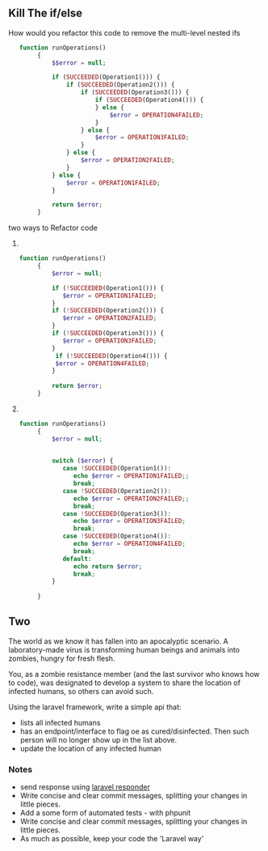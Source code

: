 ## Kill The if/else
How would you refactor this code to remove the multi-level nested ifs

```php
   function runOperations()
        {
            $$error = null;

            if (SUCCEEDED(Operation1())) {
                if (SUCCEEDED(Operation2())) {
                    if (SUCCEEDED(Operation3())) {
                        if (SUCCEEDED(Operation4())) {
                        } else {
                            $error = OPERATION4FAILED;
                        }
                    } else {
                        $error = OPERATION3FAILED;
                    }
                } else {
                    $error = OPERATION2FAILED;
                }
            } else {
                $error = OPERATION1FAILED;
            }

            return $error;
        }
```


two ways to Refactor code

1.
```php
   function runOperations()
        {
            $error = null;

            if (!SUCCEEDED(Operation1())) {
               $error = OPERATION1FAILED;
            }
            if (!SUCCEEDED(Operation2())) {
               $error = OPERATION2FAILED;
            }
            if (!SUCCEEDED(Operation3())) {
               $error = OPERATION3FAILED;
            }
             if (!SUCCEEDED(Operation4())) {
             $error = OPERATION4FAILED;
            }
            
            return $error;
        }
```


2.
```php
   function runOperations()
        {
            $error = null;

          
            switch ($error) {
               case !SUCCEEDED(Operation1()):
                  echo $error = OPERATION1FAILED;;
                  break;
               case !SUCCEEDED(Operation2()):
                  echo $error = OPERATION2FAILED;;
                  break;
               case !SUCCEEDED(Operation3()):
                  echo $error = OPERATION3FAILED;
                  break;
               case !SUCCEEDED(Operation4()):
                  echo $error = OPERATION4FAILED;
                  break;
               default:
                  echo return $error;
                  break;
            }
            
        }
```



## Two
The world as we know it has fallen into an apocalyptic scenario. A laboratory-made virus is transforming human beings and animals into zombies, hungry for fresh flesh.

You, as a zombie resistance member (and the last survivor who knows how to code), was designated to develop a system to share the location of infected humans, so others can avoid such.

Using the laravel framework, write a simple api that:

- lists all infected humans
- has an endpoint/interface to flag oe as cured/disinfected. Then such person will no longer show up in the list above.
- update the location of any infected human

### Notes
- send response using [laravel responder](https://github.com/flugg/laravel-responder)
- Write concise and clear commit messages, splitting your changes in little pieces.
- Add a some form of automated tests - with phpunit
- Write concise and clear commit messages, splitting your changes in little pieces.
- As much as possible, keep your code the 'Laravel way'

